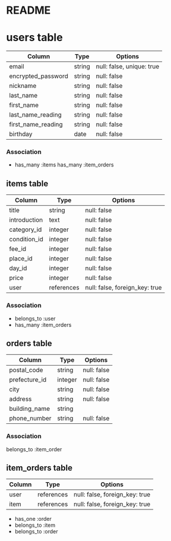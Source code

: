# README

# users table

| Column             | Type   | Options     |
| ------------------ | ------ | ----------- |
| email              | string | null: false, unique: true |
| encrypted_password | string | null: false |
| nickname           | string | null: false |
| last_name          | string | null: false |
| first_name         | string | null: false |
| last_name_reading  | string | null: false |
| first_name_reading | string | null: false |
| birthday           | date   | null: false |

### Association

- has_many :items
  has_many :item_orders

## items table

| Column      | Type        | Options     |
| ----------- | ----------- | ----------- |
| title       | string      | null: false |
| introduction| text        | null: false |
| category_id | integer     | null: false |
| condition_id| integer     | null: false |
| fee_id      | integer     | null: false |
| place_id    | integer     | null: false |
| day_id      | integer     | null: false |
| price       | integer     | null: false |
| user        | references  | null: false, foreign_key: true |

### Association

- belongs_to :user
- has_many :item_orders


## orders table

| Column       | Type       | Options                        |
| -------      | ---------- | ------------------------------ |
| postal_code  | string     | null: false                    |
| prefecture_id| integer    | null: false                    |
| city         | string     | null: false                    |
| address      | string     | null: false                    |
| building_name| string     |                                |
| phone_number | string     | null: false                    |

### Association
belongs_to :item_order

## item_orders table

| Column       | Type       | Options                        |
| -------      | ---------- | ------------------------------ |
| user         | references | null: false, foreign_key: true |
| item         | references | null: false, foreign_key: true |


- has_one :order
- belongs_to :item
- belongs_to :order